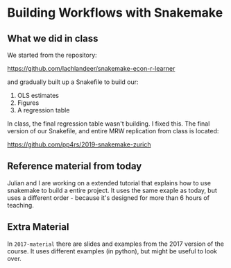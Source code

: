  # Building Workflows with Snakemake

## What we did in class

We started from the repository:

https://github.com/lachlandeer/snakemake-econ-r-learner

and gradually built up a Snakefile to build our:

1. OLS estimates
2. Figures
3. A regression table

In class, the final regression table wasn't building.
I fixed this.
The final version of our Snakefile, and entire MRW replication from class is located:

https://github.com/pp4rs/2019-snakemake-zurich

## Reference material from today

Julian and I are working on a extended tutorial that explains how to use snakemake to build a entire project.
It uses the same exaple as today, but uses a different order - because it's designed for more than 6 hours of teaching.

## Extra Material

In `2017-material` there are slides and examples from the 2017 version of the course. 
It uses different examples (in python), but might be useful to look over. 
